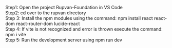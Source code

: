 Step1: Open the project Rupvan-Foundation in VS Code <br>
Step2: cd over to the rupvan directory <br>
Step 3: Install the npm modules using the command: npm install react react-dom react-router-dom lucide-react <br>
Step 4: If vite is not recognized and error is thrown execute the command: npm i vite <br>
Step 5: Run the development server using npm run dev <br>
